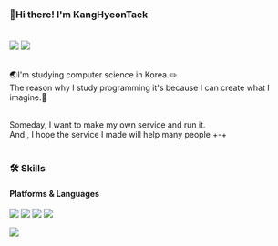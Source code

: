 ### 👋Hi there! I'm KangHyeonTaek<br/><br/>
<a href="https://blog.naver.com/wjavmtngkr1"><img src="https://img.shields.io/badge/blog-03C75A?style=flat-square&logo=Naver&logoColor=white"></a> <img src="https://img.shields.io/badge/wjavmtngkr1@naver.com-03C75A?style=flat-square&logo=Gmail&logoColor=white"><br/><br/>

:earth_asia:I'm studying computer science in Korea.:pencil2:  
The reason why I study programming it's because I can create what I imagine.:rocket:<br/><br/>


Someday, I want to make my own service and run it.  
And , I hope the service I made will help many people +-+<br/><br/>

### 🛠 Skills

#### Platforms & Languages
<img src="https://img.shields.io/badge/Spring Boot-6DB33F?style=flat-square&logo=Spring Boot&logoColor=white"> <img src="https://img.shields.io/badge/Spring Data JPA-6DB33F?style=flat-square&logo=Spring Boot&logoColor=white"> <img src="https://img.shields.io/badge/Query DSL-0769AD?style=flat-square&logo=&logoColor=white">  <img src="https://img.shields.io/badge/React-61DAFB?style=flat-square&logo=React&logoColor=white">  

<img src="https://img.shields.io/badge/java-E34F26?style=flat-square&logo=java&logoColor=white"> 


<!--
**Kangteak/Kangteak** is a ✨ _special_ ✨ repository because its `README.md` (this file) appears on your GitHub profile.

Here are some ideas to get you started:

- 🔭 I’m currently working on ...
- 🌱 I’m currently learning ...
- 👯 I’m looking to collaborate on ...
- 🤔 I’m looking for help with ...
- 💬 Ask me about ...
- 📫 How to reach me: ...
- 😄 Pronouns: ...
- ⚡ Fun fact: ...
-->
